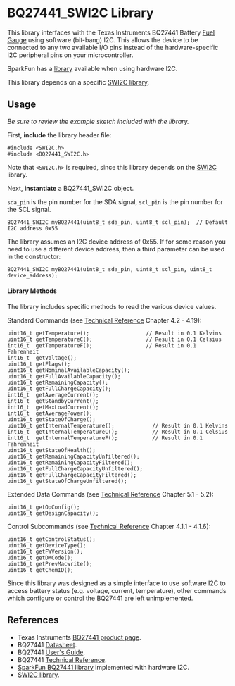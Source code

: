 BQ27441_SWI2C Library
====================

This library interfaces with the Texas Instruments BQ27441 Battery [Fuel Gauge][1] using software (bit-bang) I2C. This allows the device to be connected to any two available I/O pins instead of the hardware-specific I2C peripheral pins on your microcontroller.

SparkFun has a [library][4] available when using hardware I2C.

This library depends on a specific [SWI2C library][5].

Usage
-----

_Be sure to review the example sketch included with the library._

First, **include** the library header file:

    #include <SWI2C.h>
    #include <BQ27441_SWI2C.h>

Note that `<SWI2C.h>` is required, since this library depends on the [SWI2C][5] library.

Next, **instantiate** a BQ27441_SWI2C object.

`sda_pin` is the pin number for the SDA signal, `scl_pin` is the pin number for the SCL signal.

    BQ27441_SWI2C myBQ27441(uint8_t sda_pin, uint8_t scl_pin);  // Default I2C address 0x55

The library assumes an I2C device address of 0x55. If for some reason you need to use a different device address, then a third parameter can be used in the constructor:

    BQ27441_SWI2C myBQ27441(uint8_t sda_pin, uint8_t scl_pin, uint8_t device_address);


#### Library Methods ####

The library includes specific methods to read the various device values.

Standard Commands (see [Technical Reference][3] Chapter 4.2 - 4.19):

    uint16_t getTemperature();                  // Result in 0.1 Kelvins
    uint16_t getTemperatureC();                 // Result in 0.1 Celsius
    int16_t  getTemperatureF();                 // Result in 0.1 Fahrenheit
    int16_t  getVoltage();
    uint16_t getFlags();
    uint16_t getNominalAvailableCapacity();
    uint16_t getFullAvailableCapacity();
    uint16_t getRemainingCapacity();
    uint16_t getFullChargeCapacity();
    int16_t  getAverageCurrent();
    int16_t  getStandbyCurrent();
    int16_t  getMaxLoadCurrent();
    int16_t  getAveragePower();
    uint16_t getStateOfCharge();
    uint16_t getInternalTemperature();            // Result in 0.1 Kelvins
    int16_t  getInternalTemperatureC();           // Result in 0.1 Celsius
    int16_t  getInternalTemperatureF();           // Result in 0.1 Fahrenheit
    uint16_t getStateOfHealth();
    uint16_t getRemainingCapacityUnfiltered();
    uint16_t getRemainingCapacityFiltered();
    uint16_t getFullChargeCapacityUnfiltered();
    uint16_t getFullChargeCapacityFiltered();
    uint16_t getStateOfChargeUnfiltered();

Extended Data Commands (see [Technical Reference][3] Chapter 5.1 - 5.2):

    uint16_t getOpConfig();
    uint16_t getDesignCapacity();

Control Subcommands (see [Technical Reference][3] Chapter 4.1.1 - 4.1.6):

    uint16_t getControlStatus();
    uint16_t getDeviceType();
    uint16_t getFWVersion();
    uint16_t getDMCode();
    uint16_t getPrevMacwrite();
    uint16_t getChemID();


Since this library was designed as a simple interface to use software I2C to access battery status (e.g. voltage, current, temperature), other commands which configure or control the BQ27441 are left unimplemented.


References
---------------------

+ Texas Instruments [BQ27441 product page][1].
+ BQ27441 [Datasheet][2].
+ BQ27441 [User's Guide][6].
+ BQ27441 [Technical Reference][3].
+ [SparkFun BQ27441 library][4] implemented with hardware I2C.
+ [SWI2C library][5].

[1]:http://www.ti.com/product/bq27441-g1
[2]:http://www.ti.com/lit/gpn/bq27441-g1
[3]:http://www.ti.com/lit/pdf/sluuac9
[4]:https://github.com/sparkfun/SparkFun_BQ27441_Arduino_Library
[5]:https://github.com/Andy4495/SWI2C
[6]:http://www.ti.com/lit/pdf/sluuap4

